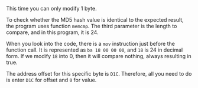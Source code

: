 This time you can only modify 1 byte.

To check whether the MD5 hash value is identical to the expected result, the program uses function `memcmp`.
The third parameter is the length to compare, and in this program, it is 24.

When you look into the code, there is a `mov` instruction just before the function call.
It is represented as `ba 18 00 00 00`, and `18` is 24 in decimal form.
If we modify `18` into 0, then it will compare nothing, always resulting in true.

The address offset for this specific byte is `D1C`.
Therefore, all you need to do is enter `D1C` for offset and `0` for value.